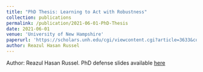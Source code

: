 ```yaml
---
title: "PhD Thesis: Learning to Act with Robustness"
collection: publications
permalink: /publication/2021-06-01-PhD-Thesis
date: 2021-06-01
venue: 'University of New Hampshire'
paperurl: 'https://scholars.unh.edu/cgi/viewcontent.cgi?article=3633&context=dissertation'
author: Reazul Hasan Russel
---
```


Author: Reazul Hasan Russel. PhD defense slides available <a href="https://github.com/ReazulHasan/reazulhasan.github.io/blob/master/files/Defense_presentation_final_reazul_1.pdf">here</a>
